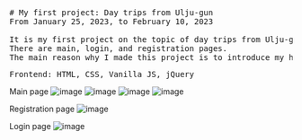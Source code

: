 <pre>
# My first project: Day trips from Ulju-gun
From January 25, 2023, to February 10, 2023

It is my first project on the topic of day trips from Ulju-gun.
There are main, login, and registration pages.
The main reason why I made this project is to introduce my hometown.
</pre>

<pre>
Frontend: HTML, CSS, Vanilla JS, jQuery
</pre>

Main page
![image](https://user-images.githubusercontent.com/124529023/231866201-f72e7a01-841e-421b-80e4-5ac6a955b012.png)
![image](https://user-images.githubusercontent.com/124529023/231866220-705176a6-494d-4d82-bf15-f88c8a319741.png)
![image](https://user-images.githubusercontent.com/124529023/231866246-a473f599-2a12-4fe9-a6ac-ac2377c444ef.png)
![image](https://user-images.githubusercontent.com/124529023/231866267-4f9d8d94-8ce6-43e7-9feb-256a6506b578.png)

Registration page
![image](https://user-images.githubusercontent.com/124529023/231866292-cb18db45-147e-4e82-ad2c-066bc05b8151.png)

Login page
![image](https://user-images.githubusercontent.com/124529023/231866347-9cd19ecd-bcc2-47e2-8082-ee8c2796d62e.png)
